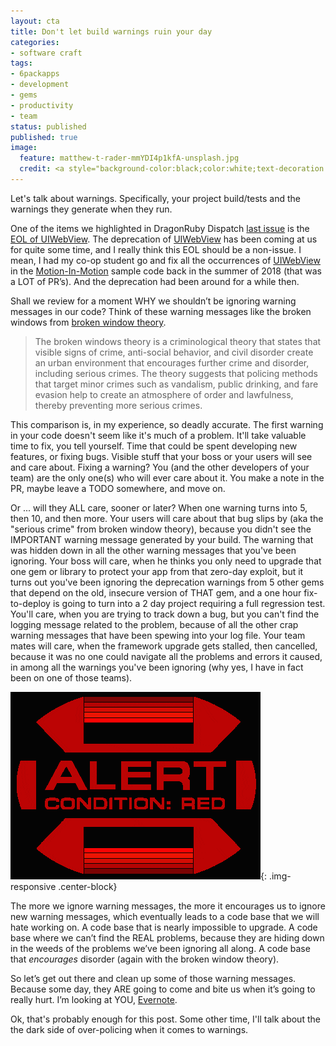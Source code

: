 ```yaml
---
layout: cta
title: Don't let build warnings ruin your day
categories:
- software craft
tags:
- 6packapps
- development
- gems
- productivity
- team
status: published
published: true
image:
  feature: matthew-t-rader-mmYDI4p1kfA-unsplash.jpg
  credit: <a style="background-color:black;color:white;text-decoration:none;padding:4px 6px;font-family:-apple-system, BlinkMacSystemFont, &quot;San Francisco&quot;, &quot;Helvetica Neue&quot;, Helvetica, Ubuntu, Roboto, Noto, &quot;Segoe UI&quot;, Arial, sans-serif;font-size:12px;font-weight:bold;line-height:1.2;display:inline-block;border-radius:3px" href="https://unsplash.com/@matthew_t_rader?utm_medium=referral&amp;utm_campaign=photographer-credit&amp;utm_content=creditBadge" target="_blank" rel="noopener noreferrer" title="Download free do whatever you want high-resolution photos from Matthew T Rader"><span style="display:inline-block;padding:2px 3px"><svg xmlns="http://www.w3.org/2000/svg" style="height:12px;width:auto;position:relative;vertical-align:middle;top:-2px;fill:white" viewBox="0 0 32 32"><title>unsplash-logo</title><path d="M10 9V0h12v9H10zm12 5h10v18H0V14h10v9h12v-9z"></path></svg></span><span style="display:inline-block;padding:2px 3px">Matthew T Rader</span></a>
---
```


Let's talk about warnings.  Specifically, your project build/tests and the warnings they generate when they run.

One of the items we highlighted in DragonRuby Dispatch [last issue](https://dragonrubydispatch.com/2020/01/08/Issue-51#oped--our-unvarnished-opinion) 
is the [EOL of UIWebView](https://dragonrubydispatch.com/2020/01/08/Issue-51#drsh--dragon-riders-slack-highlights). The 
deprecation of [UIWebView](https://developer.apple.com/documentation/uikit/uiwebview?language=objc#) has been coming at 
us for quite some time, and I really think this EOL should be a non-issue. I mean, I had my co-op student go and fix all 
the occurrences of [UIWebView](https://developer.apple.com/documentation/uikit/uiwebview?language=objc#) in the 
[Motion-In-Motion](https://github.com/orgs/motioninmotion/teams/wndxgroup/repositories) sample code back in the summer 
of 2018 (that was a LOT of PR’s). And the deprecation had been around for a while then.

Shall we review for a moment WHY we shouldn’t be ignoring warning messages in our code? Think of these warning 
messages like the broken windows from [broken window theory](https://en.wikipedia.org/wiki/Broken_windows_theory). 

> The broken windows theory is a criminological theory that states that visible signs of crime, anti-social 
> behavior, and civil disorder create an urban environment that encourages further crime and disorder, including 
> serious crimes. The theory suggests that policing methods that target minor crimes such as vandalism, public 
> drinking, and fare evasion help to create an atmosphere of order and lawfulness, thereby preventing more 
> serious crimes.

This comparison is, in my experience, so deadly accurate. The first warning in your code doesn't seem like it's
much of a problem. It'll take valuable time to fix, you tell yourself. Time that could be spent developing new 
features, or fixing bugs. Visible stuff that your boss or your users will see and care about. Fixing a warning? 
You (and the other developers of your team) are the only one(s) who will ever care about it. You make a note in the PR, 
maybe leave a TODO somewhere, and move on.   

Or ... will they ALL care, sooner or later? When one warning turns into 5, then 10, and then more. Your users will care 
about that  bug slips by (aka the "serious crime" from broken window theory), because you didn't see the IMPORTANT 
warning message generated by your build.  The warning that was hidden 
down in all the other warning messages that you've been ignoring. Your boss will care, when he thinks you only 
need to upgrade that one gem or library to protect your app from that zero-day exploit, but it turns out you've been 
ignoring the deprecation warnings from 5 other gems that depend on the old, insecure version of THAT gem, and a one hour 
fix-to-deploy is going to turn into a 2 day project requiring a full regression test. You'll care, when you are trying 
to track down a bug, but you can't find the logging message related to the problem, because of all the other crap warning 
messages that have been spewing into your log file.  Your team mates will care, when the framework upgrade gets stalled, 
then cancelled, because it was no one could navigate all the problems and errors it caused, in among all the warnings 
you've been ignoring (why yes, I have in fact been on one of those teams).  

![](/img/original/red-alert.gif){: .img-responsive .center-block}
 
The more we ignore warning messages, the more it encourages us to ignore new warning messages, which eventually leads 
to a code base that we will hate working on. A code base that is nearly impossible to upgrade. A code base where we 
can’t find the REAL problems, because they are hiding down in the weeds of the problems we’ve been ignoring all along. A
code base that *encourages* disorder (again with the broken window theory).

So let’s get out there and clean up some of those warning messages. Because some day, they ARE going to 
come and bite us when it’s going to really hurt. I’m looking at YOU, [Evernote](https://github.com/evernote/evernote-cloud-sdk-ios/search?q=uiwebview&unscoped_q=uiwebview).

Ok, that's probably enough for this post.  Some other time, I'll talk about the the dark side of over-policing when it 
comes to warnings.
